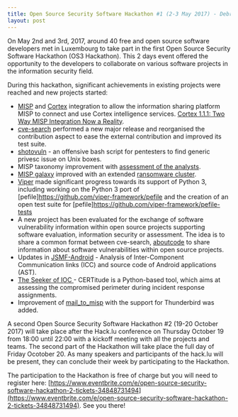 ```yaml
---
title: Open Source Security Software Hackathon #1 (2-3 May 2017) - Debriefing
layout: post
---
```


On May 2nd and 3rd, 2017, around 40 free and open source software developers met in Luxembourg to take part in the first Open Source Security Software Hackathon (OS3 Hackathon). This 2 days event offered the opportunity to the developers to collaborate on various software projects in the information security field.

During this hackathon, significant achievements in existing projects were reached and new projects started:

- [MISP](http://www.misp.software/2017/05/09/MISP.2.4.73.released.html) and [Cortex](https://github.com/CERT-BDF/Cortex) integration to allow the information sharing platform MISP to connect and use Cortex intelligence services. [Cortex 1.1.1: Two Way MISP Integration Now a Reality](https://blog.thehive-project.org/2017/05/17/cortex-1-1-1-two-way-misp-integration-now-a-reality/).
- [cve-search](https://github.com/cve-search/cve-search) performed a new major release and reorganised the contribution aspect to ease the external contribution and improved its test suite.
- [shotovuln](https://github.com/444xxk/shotovuln) - an offensive bash script for pentesters to find generic privesc issue on Unix boxes.
- MISP taxonomy improvement with [assessment of the analysts](https://github.com/MISP/misp-taxonomies/blob/master/analyst-assessment/machinetag.json).
- [MISP galaxy](https://github.com/MISP/misp-galaxy) improved with an extended [ransomware cluster](https://www.misp.software/galaxy.pdf).
- [Viper](https://github.com/viper-framework/viper/) made significant progress towards its support of Python 3, including working on the Python 3 port of [pefile]https://github.com/viper-framework/pefile and the creation of an open test suite for [pefile]https://github.com/viper-framework/pefile-tests
- A new project has been evaluated for the exchange of software vulnerability information within open source projects supporting software evaluation, information security or assessment. The idea is to share a common format between cve-search, [aboutcode](https://github.com/nexB/scancode-toolkit) to share information about software vulnerabilities within open source projects.
- Updates in [JSMF-Android](https://github.com/ICC-analysis/JSMF-Android) - Analysis of Inter-Component Communication links (ICC) and source code of Android applications (AST).
- [The Seeker of IOC ](https://github.com/cert-w/certitude) - CERTitude is a Python-based tool, which aims at assessing the compromised perimeter during incident response assignments.
- Improvement of [mail_to_misp]( https://github.com/rommelfs/mail_to_misp) with the support for Thunderbird was added.

A second Open Source Security Software Hackathon #2 (19-20 October 2017) will take place after the Hack.lu conference on Thursday October 19 from 18:00 until 22:00 with a kickoff meeting with all the projects and teams. The second part of the Hackathon will take place the full day of Friday Ocotober 20. As many speakers and participants of the hack.lu will be present, they can conclude their week by participating to the Hackathon.

The participation to the Hackathon is free of charge but you will need to register here: [https://www.eventbrite.com/e/open-source-security-software-hackathon-2-tickets-34848731494](https://www.eventbrite.com/e/open-source-security-software-hackathon-2-tickets-34848731494). See you there!


